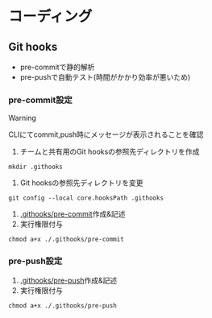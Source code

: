 # コーディング

## Git hooks

- pre-commitで静的解析
- pre-pushで自動テスト(時間がかかり効率が悪いため)

### pre-commit設定

> [!WARNING]
> CLIにてcommit,push時にメッセージが表示されることを確認

1. チームと共有用のGit hooksの参照先ディレクトリを作成
```shell
mkdir .githooks
```

1. Git hooksの参照先ディレクトリを変更
```shell
git config --local core.hooksPath .githooks
```

1. [.githooks/pre-commit](/.githooks/pre-commit)作成&記述
2. 実行権限付与
```shell
chmod a+x ./.githooks/pre-commit
```

### pre-push設定

1. [.githooks/pre-push](/.githooks/pre-push)作成&記述
2. 実行権限付与
```shell
chmod a+x ./.githooks/pre-push
```
